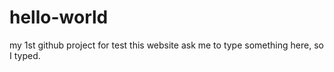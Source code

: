 # hello-world
my 1st github project for test
this website ask me to type something here, so I typed.
